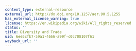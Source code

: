 ```yaml
---
content_type: external-resource
external_url: http://dx.doi.org/10.1257/aer.90.5.1255
has_external_license_warning: true
license: https://en.wikipedia.org/wiki/All_rights_reserved
status: ''
title: Diversity and Trade
uid: 6ee5cfb7-59a1-4666-a99f-c0c708107f61
wayback_url: ''
---
```

